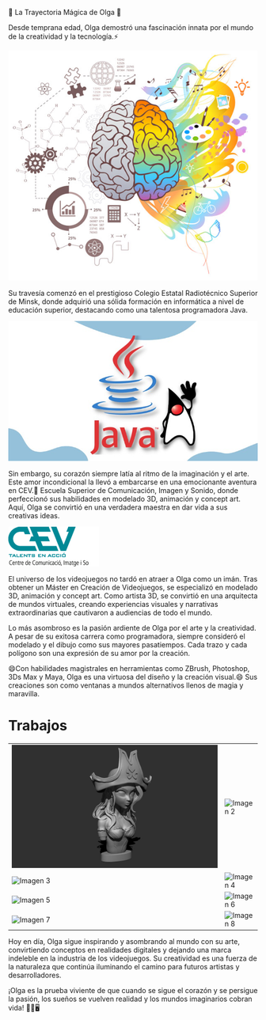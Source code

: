 🌟 La Trayectoria Mágica de Olga 🌟

Desde temprana edad, Olga demostró una fascinación innata por el mundo de la creatividad y la tecnología.⚡ 

<img alt="013_MitosCreatividad_02.jpg" src="https://github.com/OlgaBotyanovskaya/OlgaBotyanovskaya/blob/main/013_MitosCreatividad_02.jpg?raw=true" data-hpc="true" class="Box-sc-g0xbh4-0 kzRgrI">

Su travesía comenzó en el prestigioso Colegio Estatal Radiotécnico Superior de Minsk, donde adquirió una sólida formación en informática a nivel de educación superior, destacando como una talentosa programadora Java.

<img alt="5462934_99a4.jpg" src="https://github.com/OlgaBotyanovskaya/OlgaBotyanovskaya/blob/main/5462934_99a4.jpg?raw=true" data-hpc="true" class="Box-sc-g0xbh4-0 kzRgrI">

Sin embargo, su corazón siempre latía al ritmo de la imaginación y el arte. Este amor incondicional la llevó a embarcarse en una emocionante aventura en CEV.👯 Escuela Superior de Comunicación, Imagen y Sonido, donde perfeccionó sus habilidades en modelado 3D, animación y concept art. Aquí, Olga se convirtió en una verdadera maestra en dar vida a sus creativas ideas.

<img alt="logo-h80.png" src="https://github.com/OlgaBotyanovskaya/OlgaBotyanovskaya/blob/main/logo-h80.png?raw=true" data-hpc="true" class="Box-sc-g0xbh4-0 kzRgrI">

El universo de los videojuegos no tardó en atraer a Olga como un imán. Tras obtener un Máster en Creación de Videojuegos, se especializó en modelado 3D, animación y concept art. Como artista 3D, se convirtió en una arquitecta de mundos virtuales, creando experiencias visuales y narrativas extraordinarias que cautivaron a audiencias de todo el mundo.

Lo más asombroso es la pasión ardiente de Olga por el arte y la creatividad. A pesar de su exitosa carrera como programadora, siempre consideró el modelado y el dibujo como sus mayores pasatiempos. Cada trazo y cada polígono son una expresión de su amor por la creación.

😄Con habilidades magistrales en herramientas como ZBrush, Photoshop, 3Ds Max y Maya, Olga es una virtuosa del diseño y la creación visual.😄 Sus creaciones son como ventanas a mundos alternativos llenos de magia y maravilla.

<h1>Trabajos</h1>
    <table>
        <tr>
            <td><img src="https://github.com/OlgaBotyanovskaya/OlgaBotyanovskaya/blob/main/olga-bots-1b-olgabotyanovskaya-missfortuna-02.jpg" alt="ZBrush"></td>
            <td><img src="imagen2.jpg" alt="Imagen 2"></td>
        </tr>
        <tr>
            <td><img src="imagen3.jpg" alt="Imagen 3"></td>
            <td><img src="imagen4.jpg" alt="Imagen 4"></td>
        </tr>
        <tr>
            <td><img src="imagen5.jpg" alt="Imagen 5"></td>
            <td><img src="imagen6.jpg" alt="Imagen 6"></td>
        </tr>
        <tr>
            <td><img src="imagen7.jpg" alt="Imagen 7"></td>
            <td><img src="imagen8.jpg" alt="Imagen 8"></td>
        </tr>
    </table>

Hoy en día, Olga sigue inspirando y asombrando al mundo con su arte, convirtiendo conceptos en realidades digitales y dejando una marca indeleble en la industria de los videojuegos. Su creatividad es una fuerza de la naturaleza que continúa iluminando el camino para futuros artistas y desarrolladores.

¡Olga es la prueba viviente de que cuando se sigue el corazón y se persigue la pasión, los sueños se vuelven realidad y los mundos imaginarios cobran vida! 🚀🎨🖥️


<!--
**OlgaBotyanovskaya/OlgaBotyanovskaya** is a ✨ _special_ ✨ repository because its `README.md` (this file) appears on your GitHub profile.

Here are some ideas to get you started:

- 🔭 I’m currently working on ...
- 🌱 I’m currently learning ...
-  I’m looking to collaborate on ...
-  I’m looking for help with ...
- 💬 Ask me about ...
-  How to reach me: ...
-  Pronouns: ...
-  Fun fact: ...
-->
